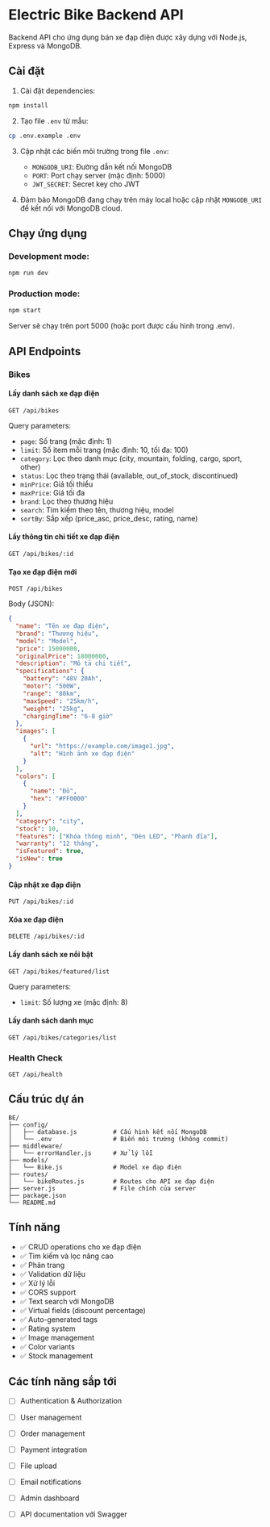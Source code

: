 # Electric Bike Backend API

Backend API cho ứng dụng bán xe đạp điện được xây dựng với Node.js, Express và MongoDB.

## Cài đặt

1. Cài đặt dependencies:
```bash
npm install
```

2. Tạo file `.env` từ mẫu:
```bash
cp .env.example .env
```

3. Cập nhật các biến môi trường trong file `.env`:
   - `MONGODB_URI`: Đường dẫn kết nối MongoDB
   - `PORT`: Port chạy server (mặc định: 5000)
   - `JWT_SECRET`: Secret key cho JWT

4. Đảm bảo MongoDB đang chạy trên máy local hoặc cập nhật `MONGODB_URI` để kết nối với MongoDB cloud.

## Chạy ứng dụng

### Development mode:
```bash
npm run dev
```

### Production mode:
```bash
npm start
```

Server sẽ chạy trên port 5000 (hoặc port được cấu hình trong .env).

## API Endpoints

### Bikes

#### Lấy danh sách xe đạp điện
```
GET /api/bikes
```

Query parameters:
- `page`: Số trang (mặc định: 1)
- `limit`: Số item mỗi trang (mặc định: 10, tối đa: 100)
- `category`: Lọc theo danh mục (city, mountain, folding, cargo, sport, other)
- `status`: Lọc theo trạng thái (available, out_of_stock, discontinued)
- `minPrice`: Giá tối thiểu
- `maxPrice`: Giá tối đa
- `brand`: Lọc theo thương hiệu
- `search`: Tìm kiếm theo tên, thương hiệu, model
- `sortBy`: Sắp xếp (price_asc, price_desc, rating, name)

#### Lấy thông tin chi tiết xe đạp điện
```
GET /api/bikes/:id
```

#### Tạo xe đạp điện mới
```
POST /api/bikes
```

Body (JSON):
```json
{
  "name": "Tên xe đạp điện",
  "brand": "Thương hiệu",
  "model": "Model",
  "price": 15000000,
  "originalPrice": 18000000,
  "description": "Mô tả chi tiết",
  "specifications": {
    "battery": "48V 20Ah",
    "motor": "500W",
    "range": "80km",
    "maxSpeed": "25km/h",
    "weight": "25kg",
    "chargingTime": "6-8 giờ"
  },
  "images": [
    {
      "url": "https://example.com/image1.jpg",
      "alt": "Hình ảnh xe đạp điện"
    }
  ],
  "colors": [
    {
      "name": "Đỏ",
      "hex": "#FF0000"
    }
  ],
  "category": "city",
  "stock": 10,
  "features": ["Khóa thông minh", "Đèn LED", "Phanh đĩa"],
  "warranty": "12 tháng",
  "isFeatured": true,
  "isNew": true
}
```

#### Cập nhật xe đạp điện
```
PUT /api/bikes/:id
```

#### Xóa xe đạp điện
```
DELETE /api/bikes/:id
```

#### Lấy danh sách xe nổi bật
```
GET /api/bikes/featured/list
```

Query parameters:
- `limit`: Số lượng xe (mặc định: 8)

#### Lấy danh sách danh mục
```
GET /api/bikes/categories/list
```

### Health Check
```
GET /api/health
```

## Cấu trúc dự án

```
BE/
├── config/
│   ├── database.js          # Cấu hình kết nối MongoDB
│   └── .env                 # Biến môi trường (không commit)
├── middleware/
│   └── errorHandler.js      # Xử lý lỗi
├── models/
│   └── Bike.js              # Model xe đạp điện
├── routes/
│   └── bikeRoutes.js        # Routes cho API xe đạp điện
├── server.js                # File chính của server
├── package.json
└── README.md
```

## Tính năng

- ✅ CRUD operations cho xe đạp điện
- ✅ Tìm kiếm và lọc nâng cao
- ✅ Phân trang
- ✅ Validation dữ liệu
- ✅ Xử lý lỗi
- ✅ CORS support
- ✅ Text search với MongoDB
- ✅ Virtual fields (discount percentage)
- ✅ Auto-generated tags
- ✅ Rating system
- ✅ Image management
- ✅ Color variants
- ✅ Stock management

## Các tính năng sắp tới

- [ ] Authentication & Authorization
- [ ] User management
- [ ] Order management
- [ ] Payment integration
- [ ] File upload
- [ ] Email notifications
- [ ] Admin dashboard
- [ ] API documentation với Swagger


